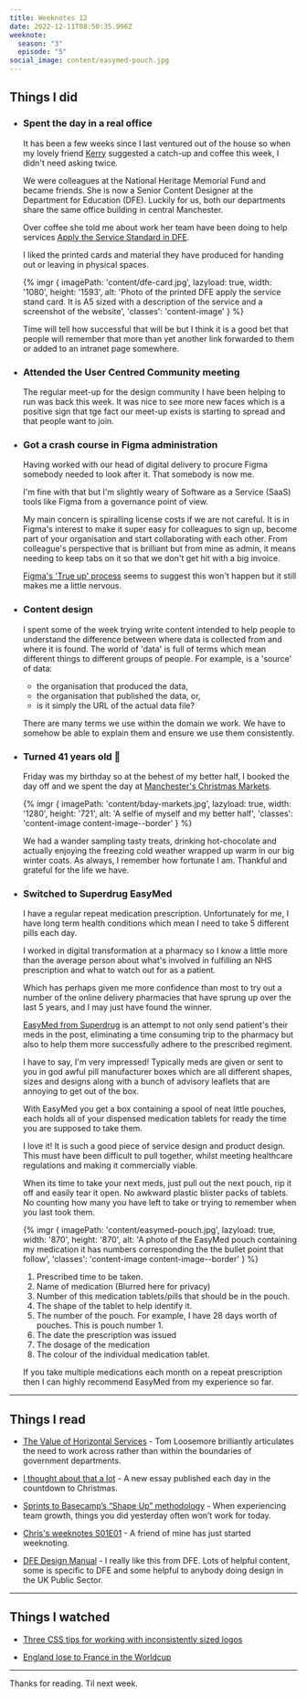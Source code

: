 ```yaml
---
title: Weeknotes 12
date: 2022-12-11T08:50:35.996Z
weeknote:
  season: "3"
  episode: "5"
social_image: content/easymed-pouch.jpg
---
```


## Things I did

- ### Spent the day in a real office

  It has been a few weeks since I last ventured out of the house so when my lovely friend [Kerry](https://twitter.com/Kerry1yons) suggested a catch-up and coffee this week, I didn't need asking twice.

  We were colleagues at the National Heritage Memorial Fund and became friends. She is now a Senior Content Designer at the Department for Education (DFE). Luckily for us, both our departments share the same office building in central Manchester.

  Over coffee she told me about work her team have been doing to help services [Apply the Service Standard in DFE](https://apply-the-service-standard.education.gov.uk/).

  I liked the printed cards and material they have produced for handing out or leaving in physical spaces.

  {% imgr { imagePath: 'content/dfe-card.jpg', lazyload: true, width: '1080', height: '1593', alt: 'Photo of the printed DFE apply the service stand card. It is A5 sized with a description of the service and a screenshot of the website', 'classes': 'content-image' } %}

  Time will tell how successful that will be but I think it is a good bet that people will remember that more than yet another link forwarded to them or added to an intranet page somewhere.

- ### Attended the User Centred Community meeting

  The regular meet-up for the design community I have been helping to run was back this week. It was nice to see more new faces which is a positive sign that tge fact our meet-up exists is starting to spread and that people want to join.

- ### Got a crash course in Figma administration

  Having worked with our head of digital delivery to procure Figma somebody needed to look after it. That somebody is now me.

  I'm fine with that but I'm slightly weary of Software as a Service (SaaS) tools like Figma from a governance point of view.

  My main concern is spiralling license costs if we are not careful. It is in Figma's interest to make it super easy for colleagues to sign up, become part of your organisation and start collaborating with each other. From colleague's perspective that is brilliant but from mine as admin, it means needing to keep tabs on it so that we don't get hit with a big invoice.

  [Figma's 'True up' process](https://help.figma.com/hc/en-us/articles/360040328293-Manage-Quarterly-True-ups-in-an-Organization) seems to suggest this won't happen but it still makes me a little nervous.

- ### Content design

  I spent some of the week trying write content intended to help people to understand the difference between where data is collected from and where it is found. The world of 'data' is full of terms which mean different things to different groups of people. For example, is a 'source' of data:

  - the organisation that produced the data,
  - the organisation that published the data, or,
  - is it simply the URL of the actual data file?

  There are many terms we use within the domain we work. We have to somehow be able to explain them and ensure we use them consistently.

- ### Turned 41 years old 🎈

  Friday was my birthday so at the behest of my better half, I booked the day off and we spent the day at [Manchester's Christmas Markets](https://www.manchestereveningnews.co.uk/whats-on/food-drink-news/manchester-christmas-markets-2022-map-25419899).

  {% imgr { imagePath: 'content/bday-markets.jpg', lazyload: true, width: '1280', height: '721', alt: 'A selfie of myself and my better half', 'classes': 'content-image content-image--border' } %}

  We had a wander sampling tasty treats, drinking hot-chocolate and actually enjoying the freezing cold weather wrapped up warm in our big winter coats. As always, I remember how fortunate I am. Thankful and grateful for the life we have.

- ### Switched to Superdrug EasyMed

  I have a regular repeat medication prescription. Unfortunately for me, I have long term health conditions which mean I need to take 5 different pills each day.

  I worked in digital transformation at a pharmacy so I know a little more than the average person about what's involved in fulfilling an NHS prescription and what to watch out for as a patient.

  Which has perhaps given me more confidence than most to try out a number of the online delivery pharmacies that have sprung up over the last 5 years, and I may just have found the winner.

  [EasyMed from Superdrug](https://onlinepharmacy.superdrug.com/easymed) is an attempt to not only send patient's their meds in the post, eliminating a time consuming trip to the pharmacy but also to help them more successfully adhere to the prescribed regiment.

  I have to say, I'm very impressed! Typically meds are given or sent to you in god awful pill manufacturer boxes which are all different shapes, sizes and designs along with a bunch of advisory leaflets that are annoying to get out of the box.

  With EasyMed you get a box containing a spool of neat little pouches, each holds all of your dispensed medication tablets for ready the time you are supposed to take them.

  I love it! It is such a good piece of service design and product design. This must have been difficult to pull together, whilst meeting healthcare regulations and making it commercially viable.

  When its time to take your next meds, just pull out the next pouch, rip it off and easily tear it open. No awkward plastic blister packs of tablets. No counting how many you have left to take or trying to remember when you last took them.

  {% imgr { imagePath: 'content/easymed-pouch.jpg', lazyload: true, width: '870', height: '870', alt: 'A photo of the EasyMed pouch containing my medication it has numbers corresponding the the bullet point that follow', 'classes': 'content-image content-image--border' } %}

  1. Prescribed time to be taken.
  2. Name of medication (Blurred here for privacy)
  3. Number of this medication tablets/pills that should be in the pouch.
  4. The shape of the tablet to help identify it.
  5. The number of the pouch. For example, I have 28 days worth of pouches. This is pouch number 1.
  6. The date the prescription was issued
  7. The dosage of the medication
  8. The colour of the individual medication tablet.

  If you take multiple medications each month on a repeat prescription then I can highly recommend EasyMed from my experience so far.

---

## Things I read

- [The Value of Horizontal Services](https://public.digital/2022/12/05/the-value-of-horizontal-services-tell-us-once) - Tom Loosemore brilliantly articulates the need to work across rather than within the boundaries of government departments.

- [I thought about that a lot](https://www.ithoughtaboutthatalot.com/) - A new essay published each day in the countdown to Christmas.

- [Sprints to Basecamp’s “Shape Up” methodology](https://medium.com/adventures-in-consumer-technology/why-we-transitioned-from-sprints-to-basecamps-shape-up-f416114224e7) - When experiencing team growth, things you did yesterday often won’t work for today.

- [Chris's weeknotes S01E01](https://www.gbbns.co/weeknotes/s1-ep1/) - A friend of mine has just started weeknoting.

- [DFE Design Manual](https://design.education.gov.uk/) - I really like this from DFE. Lots of helpful content, some is specific to DFE and some helpful to anybody doing design in the UK Public Sector.

---

## Things I watched

- [Three CSS tips for working with inconsistently sized logos](https://twitter.com/wesbos/status/1597598503886327808?s=20&t=m2yV-uYD_iFKQRnlT6zAdQ)

- [England lose to France in the Worldcup](https://www.bbc.co.uk/sport/football/63843792)

---

Thanks for reading. Til next week.
